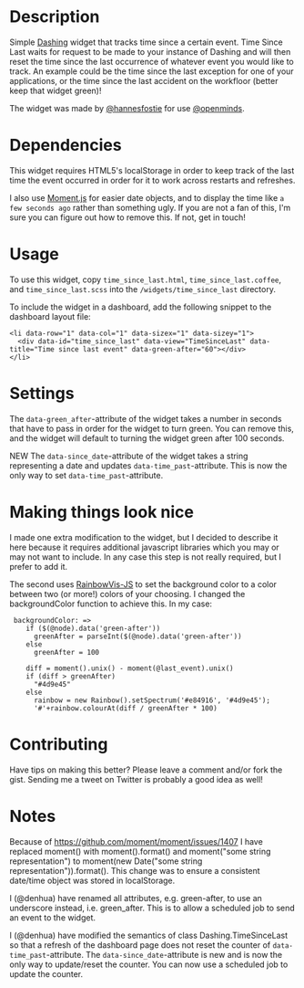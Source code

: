 # Description

Simple [Dashing](http://shopify.github.com/dashing) widget that tracks time since a certain event. Time Since Last waits for request to be made to your instance of Dashing and will then reset the time since the last occurrence of whatever event you would like to track. An example could be the time since the last exception for one of your applications, or the time since the last accident on the workfloor (better keep that widget green)!

The widget was made by [@hannesfostie](http://twitter.com/hannesfostie) for use [@openminds](http://www.openminds.be). 

# Dependencies

This widget requires HTML5's localStorage in order to keep track of the last time the event occurred in order for it to work across restarts and refreshes.

I also use [Moment.js](http://momentjs.com/) for easier date objects, and to display the time like `a few seconds ago` rather than something ugly. If you are not a fan of this, I'm sure you can figure out how to remove this. If not, get in touch!

# Usage

To use this widget, copy `time_since_last.html`, `time_since_last.coffee`, and `time_since_last.scss` into the `/widgets/time_since_last` directory.

To include the widget in a dashboard, add the following snippet to the dashboard layout file:
```
<li data-row="1" data-col="1" data-sizex="1" data-sizey="1">
  <div data-id="time_since_last" data-view="TimeSinceLast" data-title="Time since last event" data-green-after="60"></div>
</li>
```

# Settings

The `data-green_after`-attribute of the widget takes a number in seconds that have to pass in order for the widget to turn green. You can remove this, and the widget will default to turning the widget green after 100 seconds.

NEW
The `data-since_date`-attribute of the widget takes a string representing a date and updates `data-time_past`-attribute. This is now the only way to set `data-time_past`-attribute.

# Making things look nice

I made one extra modification to the widget, but I decided to describe it here because it requires additional javascript libraries which you may or may not want to include. In any case this step is not really required, but I prefer to add it.

The second uses [RainbowVis-JS](https://github.com/anomal/RainbowVis-JS) to set the background color to a color between two (or more!) colors of your choosing. I changed the backgroundColor function to achieve this. In my case:

```
 backgroundColor: =>
    if ($(@node).data('green-after'))
      greenAfter = parseInt($(@node).data('green-after'))
    else
      greenAfter = 100

    diff = moment().unix() - moment(@last_event).unix()
    if (diff > greenAfter)
      "#4d9e45"
    else
      rainbow = new Rainbow().setSpectrum('#e84916', '#4d9e45');
      '#'+rainbow.colourAt(diff / greenAfter * 100)
```

# Contributing

Have tips on making this better? Please leave a comment and/or fork the gist. Sending me a tweet on Twitter is probably a good idea as well!

# Notes
Because of https://github.com/moment/moment/issues/1407 I have replaced moment() with moment().format() and moment("some string representation") to moment(new Date("some string representation")).format(). This change was to ensure a consistent date/time object was stored in localStorage.

I (@denhua) have renamed all attributes, e.g. green-after, to use an underscore instead, i.e. green_after. This is to allow a scheduled job to send an event to the widget.

I (@denhua) have modified the semantics of class Dashing.TimeSinceLast so that a refresh of the dashboard page does not reset the counter of `data-time_past`-attribute. The `data-since_date`-attribute is new and is now the only way to update/reset the counter. You can now use a scheduled job to update the counter.
